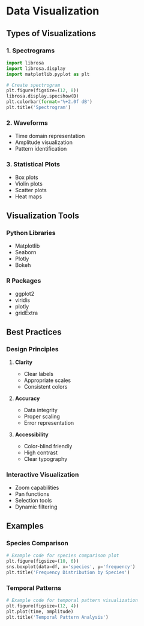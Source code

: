 # Data Visualization

## Types of Visualizations

### 1. Spectrograms

```python
import librosa
import librosa.display
import matplotlib.pyplot as plt

# Create spectrogram
plt.figure(figsize=(12, 8))
librosa.display.specshow(D)
plt.colorbar(format='%+2.0f dB')
plt.title('Spectrogram')
```

### 2. Waveforms

- Time domain representation
- Amplitude visualization
- Pattern identification

### 3. Statistical Plots

- Box plots
- Violin plots
- Scatter plots
- Heat maps

## Visualization Tools

### Python Libraries

- Matplotlib
- Seaborn
- Plotly
- Bokeh

### R Packages

- ggplot2
- viridis
- plotly
- gridExtra

## Best Practices

### Design Principles

1. **Clarity**

   - Clear labels
   - Appropriate scales
   - Consistent colors

2. **Accuracy**

   - Data integrity
   - Proper scaling
   - Error representation

3. **Accessibility**
   - Color-blind friendly
   - High contrast
   - Clear typography

### Interactive Visualization

- Zoom capabilities
- Pan functions
- Selection tools
- Dynamic filtering

## Examples

### Species Comparison

```python
# Example code for species comparison plot
plt.figure(figsize=(10, 6))
sns.boxplot(data=df, x='species', y='frequency')
plt.title('Frequency Distribution by Species')
```

### Temporal Patterns

```python
# Example code for temporal pattern visualization
plt.figure(figsize=(12, 4))
plt.plot(time, amplitude)
plt.title('Temporal Pattern Analysis')
```
